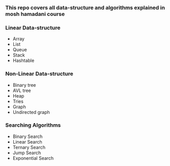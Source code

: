 ### This repo covers all data-structure and algorithms explained in mosh hamadani course

### Linear Data-structure
- Array
- List
- Queue
- Stack
- Hashtable

### Non-Linear Data-structure
- Binary tree
- AVL tree
- Heap
- Tries
- Graph
- Undirected graph

### Searching Algorithms
- Binary Search
- Linear Search
- Ternary Search
- Jump Search
- Exponential Search
 